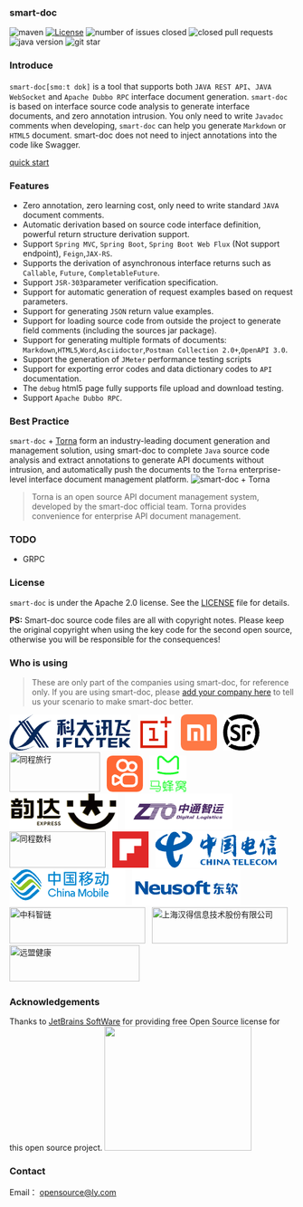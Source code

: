 ### smart-doc


![maven](https://img.shields.io/maven-central/v/com.ly.smart-doc/smart-doc)
[![License](https://img.shields.io/badge/license-Apache%202-green.svg)](https://www.apache.org/licenses/LICENSE-2.0)
![number of issues closed](https://img.shields.io/github/issues-closed-raw/smart-doc-group/smart-doc)
![closed pull requests](https://img.shields.io/github/issues-pr-closed/smart-doc-group/smart-doc)
![java version](https://img.shields.io/badge/JAVA-1.8+-green.svg)
![git star](https://img.shields.io/github/stars/smart-doc-group/smart-doc.svg)

### Introduce
`smart-doc[smɑːt dɒk]` is a tool that supports both `JAVA REST API`、`JAVA WebSocket` and `Apache Dubbo RPC` interface document generation. 
`smart-doc` is based on interface source code analysis to generate interface documents, and zero annotation intrusion. 
You only need to write `Javadoc` comments when developing, `smart-doc` can help you generate `Markdown` or `HTML5` document.
smart-doc does not need to inject annotations into the code like Swagger.

[quick start](start/quickstart.md) 

### Features
- Zero annotation, zero learning cost, only need to write standard `JAVA` document comments.
- Automatic derivation based on source code interface definition, powerful return structure derivation support.
- Support `Spring MVC`, `Spring Boot`, `Spring Boot Web Flux` (Not support endpoint), `Feign`,`JAX-RS`.
- Supports the derivation of asynchronous interface returns such as `Callable`, `Future`, `CompletableFuture`.
- Support `JSR-303`parameter verification specification.
- Support for automatic generation of request examples based on request parameters.
- Support for generating `JSON` return value examples.
- Support for loading source code from outside the project to generate field comments (including the sources jar
  package).
- Support for generating multiple formats of documents: `Markdown`,`HTML5`,`Word`,`Asciidoctor`,`Postman Collection 2.0+`,`OpenAPI 3.0`.
- Support the generation of `JMeter` performance testing scripts
- Support for exporting error codes and data dictionary codes to `API` documentation.
- The `debug` html5 page fully supports file upload and download testing.
- Support `Apache Dubbo RPC`.


### Best Practice
`smart-doc` + [Torna](http://torna.cn/) form an industry-leading document generation and management solution, using smart-doc to complete `Java` source code analysis and extract annotations to generate API documents without intrusion, and automatically push the documents to the `Torna` enterprise-level interface document management platform.
![smart-doc + Torna](./_images/smart-doc-en.png)

> Torna is an open source API document management system, developed by the smart-doc official team. Torna provides convenience for enterprise API document management.


### TODO
- GRPC


### License

`smart-doc` is under the Apache 2.0 license. See the [LICENSE](https://github.com/smart-doc-group/smart-doc/blob/master/LICENSE) file for details.

**PS:** Smart-doc source code files are all with copyright notes. Please keep the original copyright when using the key code for the second open source, otherwise you will be responsible for the consequences!


### Who is using

> These are only part of the companies using smart-doc, for reference only. If you are using smart-doc, please [add your company here](https://github.com/smart-doc-group/smart-doc/issues/12) to tell us your scenario to make smart-doc better.

<img src="_images/known-users/iflytech.png" title="科大讯飞">
&nbsp;&nbsp;<img src="_images/known-users/oneplus.png" title="一加" >
&nbsp;&nbsp;<img src="_images/known-users/xiaomi.png" title="小米" >
&nbsp;&nbsp;<img src="_images/known-users/shunfeng.png" title="顺丰">
&nbsp;&nbsp;<img src="_images/known-users/ly.jpeg" title="同程旅行" width="160px" height="70px"/>
&nbsp;&nbsp;<img src="_images/known-users/kuishou.png" title="快手">
&nbsp;&nbsp;<img src="_images/known-users/mafengwo.png" title="马蜂窝">
&nbsp;&nbsp;<img src="_images/known-users/yunda.png" title="韵达速递" width="192px" height="64px">
&nbsp;&nbsp;<img src="_images/known-users/zhongtongzhiyun.png" title="中通智运">
&nbsp;&nbsp;<img src="_images/known-users/tcsklogo.jpeg" title="同程数科" width="170px" height="64px"/>
&nbsp;&nbsp;<img src="_images/known-users/flipboard.png" title="红板报">
&nbsp;&nbsp;<img src="_images/known-users/dianxin.png" title="中国电信">
&nbsp;&nbsp;<img src="_images/known-users/yidong.png" title="中国移动">
&nbsp;&nbsp;<img src="_images/known-users/neusoft.png" title="东软集团">
&nbsp;&nbsp;<img src="_images/known-users/zhongkezhilian.png" title="中科智链" width="240px" height="64px"/>
&nbsp;&nbsp;<img src="https://www.hand-china.com/static/img/hand-logo.svg" title="上海汉得信息技术股份有限公司" width="240px" height="64px"/>
&nbsp;&nbsp;<img src="_images/known-users/yuanmengjiankang.png" title="远盟健康" width="230px" height="64px"/>



### Acknowledgements
Thanks to [JetBrains SoftWare](https://www.jetbrains.com) for providing free Open Source license for this open source project. 
<img src="https://raw.githubusercontent.com/smart-doc-group/smart-doc/master/images/jetbrains-variant-3.png" width="260px" height="220px"/>

### Contact

Email： opensource@ly.com


